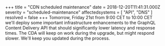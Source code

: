 +++
title = "CDN scheduled maintenance"
date = 2018-12-20T11:41:31.000Z
severity = "scheduled-maintenance"
affectedsystems = [
  "API",
  "DNS"
]
resolved = false
+++
Tomorrow, Friday 21st from 9:00 CET to 10:00 CET we'll deploy some important infrastructure enhancements to the GraphQL Content Delivery API that should significantly lower latency and response times. The CDA will keep on work during the upgrade, but might respond slower. We'll keep you updated during the process.
